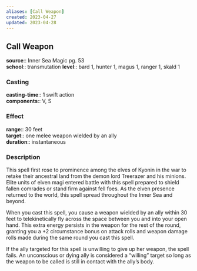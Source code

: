 ```yaml
---
aliases: [Call Weapon]
created: 2023-04-27
updated: 2023-04-28
---
```


## Call Weapon

**source**:: Inner Sea Magic pg. 53  
**school**:: transmutation
**level**:: bard 1, hunter 1, magus 1, ranger 1, skald 1

### Casting

**casting-time**:: 1 swift action  
**components**:: V, S

### Effect

**range**:: 30 feet  
**target**:: one melee weapon wielded by an ally  
**duration**:: instantaneous

### Description

This spell first rose to prominence among the elves of Kyonin in the war to retake their ancestral land from the demon lord Treerazer and his minions. Elite units of elven magi entered battle with this spell prepared to shield fallen comrades or stand firm against fell foes. As the elven presence returned to the world, this spell spread throughout the Inner Sea and beyond.  
  
When you cast this spell, you cause a weapon wielded by an ally within 30 feet to telekinetically fly across the space between you and into your open hand. This extra energy persists in the weapon for the rest of the round, granting you a +2 circumstance bonus on attack rolls and weapon damage rolls made during the same round you cast this spell.  
  
If the ally targeted for this spell is unwilling to give up her weapon, the spell fails. An unconscious or dying ally is considered a “willing” target so long as the weapon to be called is still in contact with the ally’s body.
